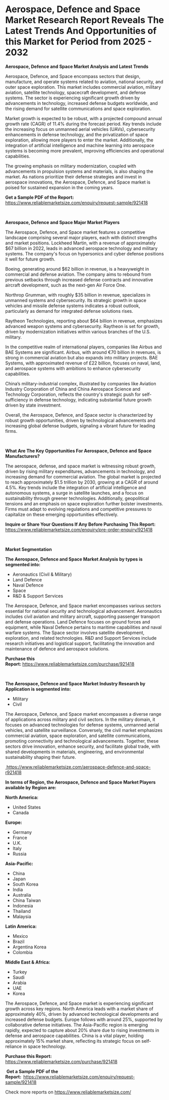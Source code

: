 <p><h1>Aerospace, Defence and Space Market Research Report Reveals The Latest Trends And Opportunities of this Market for Period from 2025 - 2032</h1></p><p><strong>Aerospace, Defence and Space Market Analysis and Latest Trends</strong></p>
<p><p>Aerospace, Defence, and Space encompass sectors that design, manufacture, and operate systems related to aviation, national security, and outer space exploration. This market includes commercial aviation, military aviation, satellite technology, spacecraft development, and defense systems. The sector is experiencing significant growth driven by advancements in technology, increased defense budgets worldwide, and the rising demand for satellite communications and space exploration.</p><p>Market growth is expected to be robust, with a projected compound annual growth rate (CAGR) of 11.4% during the forecast period. Key trends include the increasing focus on unmanned aerial vehicles (UAVs), cybersecurity enhancements in defense technology, and the privatization of space exploration, allowing more players to enter the market. Additionally, the integration of artificial intelligence and machine learning into aerospace systems is becoming more prevalent, improving efficiencies and operational capabilities.</p><p>The growing emphasis on military modernization, coupled with advancements in propulsion systems and materials, is also shaping the market. As nations prioritize their defense strategies and invest in aerospace innovations, the Aerospace, Defence, and Space market is poised for sustained expansion in the coming years.</p></p>
<p><strong>Get a Sample PDF of the Report:&nbsp;</strong> <a href="https://www.reliablemarketsize.com/enquiry/request-sample/921418?utm_campaign=2115&utm_medium=2&utm_source=Github&utm_content=ia&utm_term=23022025&utm_id=aerospace-defence-and-space">https://www.reliablemarketsize.com/enquiry/request-sample/921418</a></p>
<p>&nbsp;</p>
<p><strong>Aerospace, Defence and Space Major Market Players</strong></p>
<p><p>The Aerospace, Defence, and Space market features a competitive landscape comprising several major players, each with distinct strengths and market positions. Lockheed Martin, with a revenue of approximately $67 billion in 2022, leads in advanced aerospace technology and military systems. The company's focus on hypersonics and cyber defense positions it well for future growth.</p><p>Boeing, generating around $62 billion in revenue, is a heavyweight in commercial and defense aviation. The company aims to rebound from previous setbacks through increased defense contracts and innovative aircraft development, such as the next-gen Air Force One.</p><p>Northrop Grumman, with roughly $35 billion in revenue, specializes in unmanned systems and cybersecurity. Its strategic growth in space vehicles and missile defense systems indicates a robust outlook, particularly as demand for integrated defense solutions rises.</p><p>Raytheon Technologies, reporting about $64 billion in revenue, emphasizes advanced weapon systems and cybersecurity. Raytheon is set for growth, driven by modernization initiatives within various branches of the U.S. military.</p><p>In the competitive realm of international players, companies like Airbus and BAE Systems are significant. Airbus, with around €70 billion in revenues, is strong in commercial aviation but also expands into military projects. BAE Systems, with approximated revenue of £22 billion, focuses on naval, land, and aerospace systems with ambitions to enhance cybersecurity capabilities.</p><p>China’s military-industrial complex, illustrated by companies like Aviation Industry Corporation of China and China Aerospace Science and Technology Corporation, reflects the country's strategic push for self-sufficiency in defense technology, indicating substantial future growth driven by state investment.</p><p>Overall, the Aerospace, Defence, and Space sector is characterized by robust growth opportunities, driven by technological advancements and increasing global defense budgets, signaling a vibrant future for leading firms.</p></p>
<p>&nbsp;</p>
<p><strong>What Are The Key Opportunities For Aerospace, Defence and Space Manufacturers?</strong></p>
<p><p>The aerospace, defense, and space market is witnessing robust growth, driven by rising military expenditures, advancements in technology, and increasing demand for commercial aviation. The global market is projected to reach approximately $1.5 trillion by 2030, growing at a CAGR of around 4.5%. Key trends include the integration of artificial intelligence and autonomous systems, a surge in satellite launches, and a focus on sustainability through greener technologies. Additionally, geopolitical tensions and an emphasis on space exploration further bolster investments. Firms must adapt to evolving regulations and competitive pressures to capitalize on these emerging opportunities effectively.</p></p>
<p><strong>Inquire or Share Your Questions If Any Before Purchasing This Report:</strong> <a href="https://www.reliablemarketsize.com/enquiry/pre-order-enquiry/921418?utm_campaign=2115&utm_medium=2&utm_source=Github&utm_content=ia&utm_term=23022025&utm_id=aerospace-defence-and-space">https://www.reliablemarketsize.com/enquiry/pre-order-enquiry/921418</a></p>
<p>&nbsp;</p>
<p><strong>Market Segmentation</strong></p>
<p><strong>The Aerospace, Defence and Space Market Analysis by types is segmented into:</strong></p>
<p><ul><li>Aeronautics (Civil & Military)</li><li>Land Defence</li><li>Naval Defence</li><li>Space</li><li>R&D & Support Services</li></ul></p>
<p><p>The Aerospace, Defence, and Space market encompasses various sectors essential for national security and technological advancement. Aeronautics includes civil aviation and military aircraft, supporting passenger transport and defense operations. Land Defence focuses on ground forces and equipment, while Naval Defence pertains to maritime capabilities and naval warfare systems. The Space sector involves satellite development, exploration, and related technologies. R&D and Support Services include research initiatives and logistical support, facilitating the innovation and maintenance of defence and aerospace solutions.</p></p>
<p><strong>Purchase this Report:&nbsp;</strong><a href="https://www.reliablemarketsize.com/purchase/921418?utm_campaign=2115&utm_medium=2&utm_source=Github&utm_content=ia&utm_term=23022025&utm_id=aerospace-defence-and-space">https://www.reliablemarketsize.com/purchase/921418</a></p>
<p>&nbsp;</p>
<p><strong>The Aerospace, Defence and Space Market Industry Research by Application is segmented into:</strong></p>
<p><ul><li>Military</li><li>Civil</li></ul></p>
<p><p>The Aerospace, Defence, and Space market encompasses a diverse range of applications across military and civil sectors. In the military domain, it focuses on advanced technologies for defense systems, unmanned aerial vehicles, and satellite surveillance. Conversely, the civil market emphasizes commercial aviation, space exploration, and satellite communications, promoting connectivity and technological advancements. Together, these sectors drive innovation, enhance security, and facilitate global trade, with shared developments in materials, engineering, and environmental sustainability shaping their future.</p></p>
<p><a href="https://www.reliablemarketsize.com/aerospace-defence-and-space-r921418?utm_campaign=2115&utm_medium=2&utm_source=Github&utm_content=ia&utm_term=23022025&utm_id=aerospace-defence-and-space">&nbsp;https://www.reliablemarketsize.com/aerospace-defence-and-space-r921418</a></p>
<p><strong>In terms of Region, the Aerospace, Defence and Space Market Players available by Region are:</strong></p>
<p>
    <p> <strong> North America: </strong>
        <ul>
            <li>United States</li>
            <li>Canada</li>
        </ul>
        </p> 
    <p> <strong> Europe: </strong>
        <ul>
            <li>Germany</li>
            <li>France</li>
            <li>U.K.</li>
            <li>Italy</li>
            <li>Russia</li>
        </ul>
        </p> 
    <p> <strong> Asia-Pacific: </strong>
        <ul>
            <li>China</li>
            <li>Japan</li>
            <li>South Korea</li>
            <li>India</li>
            <li>Australia</li>
            <li>China Taiwan</li>
            <li>Indonesia</li>
            <li>Thailand</li>
            <li>Malaysia</li>
        </ul>
        </p> 
    <p> <strong> Latin America: </strong>
        <ul>
            <li>Mexico</li>
            <li>Brazil</li>
            <li>Argentina Korea</li>
            <li>Colombia</li>
        </ul>
        </p> 
    <p> <strong> Middle East & Africa: </strong>
        <ul>
            <li>Turkey</li>
            <li>Saudi</li>
            <li>Arabia</li>
            <li>UAE</li>
            <li>Korea</li>
        </ul>
    </p>
    </p>
<p><p>The Aerospace, Defence, and Space market is experiencing significant growth across key regions. North America leads with a market share of approximately 40%, driven by advanced technological developments and increased defense budgets. Europe follows with around 25%, supported by collaborative defense initiatives. The Asia-Pacific region is emerging rapidly, expected to capture about 20% share due to rising investments in defense and aerospace capabilities. China is a vital player, holding approximately 15% market share, reflecting its strategic focus on self-reliance in space technology.</p></p>
<p><strong>Purchase this Report: </strong><a href="https://www.reliablemarketsize.com/purchase/921418?utm_campaign=2115&utm_medium=2&utm_source=Github&utm_content=ia&utm_term=23022025&utm_id=aerospace-defence-and-space">https://www.reliablemarketsize.com/purchase/921418</a></p>
<p>&nbsp;<strong>Get a Sample PDF of the Report:&nbsp;&nbsp;</strong><a href="https://www.reliablemarketsize.com/enquiry/request-sample/921418?utm_campaign=2115&utm_medium=2&utm_source=Github&utm_content=ia&utm_term=23022025&utm_id=aerospace-defence-and-space">https://www.reliablemarketsize.com/enquiry/request-sample/921418</a></p>
<p><strong></strong></p>
<p>Check more reports on <a href="https://www.reliablemarketsize.com/?utm_campaign=2115&utm_medium=2&utm_source=Github&utm_content=ia&utm_term=23022025&utm_id=aerospace-defence-and-space">https://www.reliablemarketsize.com/</a></p>